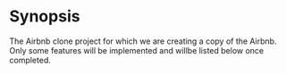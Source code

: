 # Synopsis
The Airbnb clone project for which we are creating a copy of the Airbnb. Only some features will be implemented and willbe listed below once completed.
